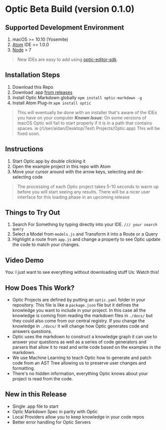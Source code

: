 # Optic Beta Build (version 0.1.0)

## Supported Development Environment
1. macOS >= 10.10 (Yosemite)
2. [Atom](https://atom.io/) IDE >= 1.0.0
3. [Node](https://nodejs.org/en/) > 7
> New IDEs are easy to add using [optic-editor-sdk](https://github.com/opticdev/optic-editor-sdk). 

## Installation Steps
1. Download this Repo
2. Download .app [from releases](https://github.com/opticdev/optic/releases/tag/0.1.0)
3. Install Optic Markdown globally `npm install optic-markdown -g`
4. Install Atom Plug-in  `apm install optic`
> This will eventually be done with an installer that's aware of the IDEs you have on your computer 
> ***Known Issue***: On some versions of macOS Optic will fail to start properly if it is in a path that contains spaces. ie (/User/aidan/Desktop/Test\ Projects/Optic.app) This will be fixed soon. 

## Instructions
1. Start Optic.app by double clicking it
2. Open the example project in this repo with Atom 
3. Move your cursor around with the arrow keys, selecting and de-selecting code 
> The processing of each Optic project takes 5-10 seconds to warm up before you will start seeing any results. There will be a nicer user interface for this loading phase in an upcoming release

## Things to Try Out 
1. Search For Something by typing directly into your IDE. 
`/// your search query`
2. Select a Model from `models.js` and Transform it into a Route or a Query
3. Highlight a route from `app.js` and change a property to see Optic update the code to match your changes.

## Video Demo 
You: I just want to see everything without downloading stuff 
Us: Watch this!

## How Does This Work?
* Optic Projects are defined by putting an `optic.yaml` folder in your repository. This file is like a `package.json` file but it defines the knowledge you want to include in your project. In this case all the knowledge is coming from reading the markdown files in `./docs/` but they could also come from our central registry. If you change the knowledge in `./docs/` it will change how Optic generates code and answers questions. 
* Optic uses the markdown to construct a knowledge graph it can use to answer your questions as well as a series of code generators and parsers that allow it to read and write code based on the examples in the markdown. 
* We use Machine Learning to teach Optic how to generate and patch code from an AST Tree allowing us to preserve user changes and formatting. 
* There's no hidden information, everything Optic knows about your project is read from the code. 

## New in this Release 
* Single .app file to start 
* Optic Markdown Spec in parity with Optic 
* Local Providers allow you to keep knowledge in your code repos 
* Better error handling for Optic Servers





